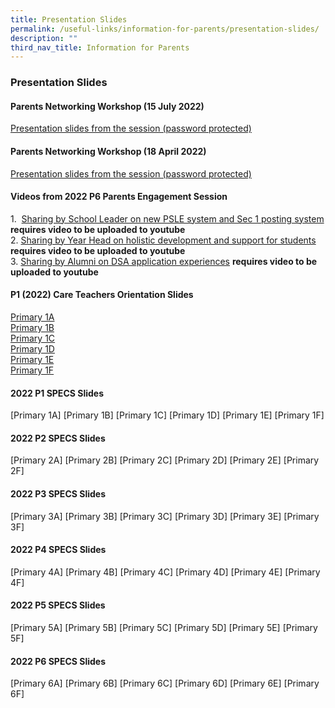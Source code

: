 ```yaml
---
title: Presentation Slides
permalink: /useful-links/information-for-parents/presentation-slides/
description: ""
third_nav_title: Information for Parents
---
```

### **Presentation Slides**
#### **Parents Networking Workshop (15 July 2022)**

[Presentation slides from the session (password protected)](/files/Parents%20Networking%20Workshop%2015%20July%202022.pdf)

#### **Parents Networking Workshop (18 April 2022)**

[Presentation slides from the session (password protected)](/files/2022%20Parents%20Networking%20Workshop%20Session%201-18%20Apr%202022.pdf)

#### **Videos from 2022 P6 Parents Engagement Session**

1\.  [Sharing by School Leader on new PSLE system and Sec 1 posting system](https://whitesandspri.moe.edu.sg/qql/slot/u509/Parents/Information%20for%20Parents/Videos/PSLE%20new%20system%20and%20S1%20posting%20system%201.mp4) **requires video to be uploaded to youtube**<br>
2\. [Sharing by Year Head on holistic development and support for students](https://whitesandspri.moe.edu.sg/qql/slot/u509/Parents/Information%20for%20Parents/Videos/Year%20Head%20Sharing%201.mp4) **requires video to be uploaded to youtube**<br>
3\. [Sharing by Alumni on DSA application experiences](https://whitesandspri.moe.edu.sg/qql/slot/u509/Parents/Information%20for%20Parents/Videos/Alumni%20sharing%201%201.mp4) **requires video to be uploaded to youtube**

#### **P1 (2022) Care Teachers Orientation Slides**

[Primary 1A](/files/p1careteacher1.pdf)<br>
[Primary 1B](/files/p1careteacher2.pdf)<br>
[Primary 1C](/files/p1careteacher3.pdf)<br>
[Primary 1D](/files/p1careteacher4.pdf)<br>
[Primary 1E](/files/p1careteacher5.pdf)<br>
[Primary 1F](/files/p1careteacher6.pdf)

#### **2022 P1 SPECS Slides**

[Primary 1A]
[Primary 1B]
[Primary 1C]
[Primary 1D]
[Primary 1E]
[Primary 1F]

#### **2022 P2 SPECS Slides**

[Primary 2A]
[Primary 2B]
[Primary 2C]
[Primary 2D]
[Primary 2E]
[Primary 2F]

#### **2022 P3 SPECS Slides**

[Primary 3A]
[Primary 3B]
[Primary 3C]
[Primary 3D]
[Primary 3E]
[Primary 3F]

#### **2022 P4 SPECS Slides**

[Primary 4A]
[Primary 4B]
[Primary 4C]
[Primary 4D]
[Primary 4E]
[Primary 4F]

#### **2022 P5 SPECS Slides**

[Primary 5A]
[Primary 5B]
[Primary 5C]
[Primary 5D]
[Primary 5E]
[Primary 5F]

#### **2022 P6 SPECS Slides**

[Primary 6A]
[Primary 6B]
[Primary 6C]
[Primary 6D]
[Primary 6E]
[Primary 6F]